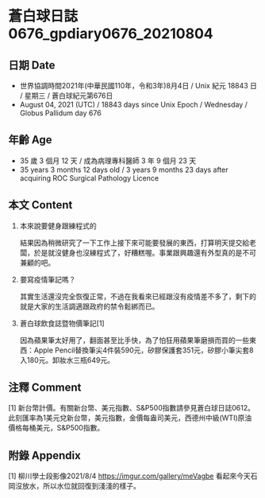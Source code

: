 [_metadata_:encoding]: - "utf-8"
[_metadata_:language]: - "zh-Hant-TW"
[_metadata_:fileformat]: - "markdown"
[_metadata_:MIME_type]: - "text/plain"
[_metadata_:markdown_version]: - "commonmark version 0.30"
[_metadata_:markdown_spec]: - "https://spec.commonmark.org/0.30/"

# 蒼白球日誌0676_gpdiary0676_20210804 #

## 日期 Date ##

* 世界協調時間2021年(中華民國110年，令和3年)8月4日 / Unix 紀元 18843 日 / 星期三 / 蒼白球紀元第676日
* August 04, 2021 (UTC) / 18843 days since Unix Epoch / Wednesday / Globus Pallidum day 676

## 年齡 Age ##

* 35 歲 3 個月 12 天 / 成為病理專科醫師 3 年 9 個月 23 天
* 35 years 3 months 12 days old / 3 years 9 months 23 days after acquiring ROC Surgical Pathology Licence

## 本文 Content ##

1. 本來說要健身跟練程式的

    結果因為稍微研究了一下工作上接下來可能要發展的東西，打算明天提交給老闆，於是就沒健身也沒練程式了，好糟糕喔。事業跟興趣還有外型真的是不可兼顧的吧。

2. 要寫疫情筆記嗎？

    其實生活還沒完全恢復正常，不過在我看來已經跟沒有疫情差不多了，剩下的就是大家的生活調適跟政府的禁令鬆綁而已。
    
3. 蒼白球飲食誌暨物價筆記[1]

    因為蘋果筆太好用了，翻面甚至比手快，為了怕狂用蘋果筆磨損而買的一些東西：Apple Pencil替換筆尖4件裝590元，矽膠保護套351元，矽膠小筆尖套8入180元。卸妝水三瓶649元。


## 注釋 Comment ##

[1] 新台幣計價。有關新台幣、美元指數、S&P500指數請參見蒼白球日誌0612。此刻匯率為1美元兌新台幣，美元指數，金價每盎司美元，西德州中級(WTI)原油價格每桶美元，S&P500指數。

## 附錄 Appendix ##

[1] 柳川學士段影像2021/8/4 https://imgur.com/gallery/meVagbe 看起來今天石岡沒放水，所以水位就回復到淺淺的樣子。